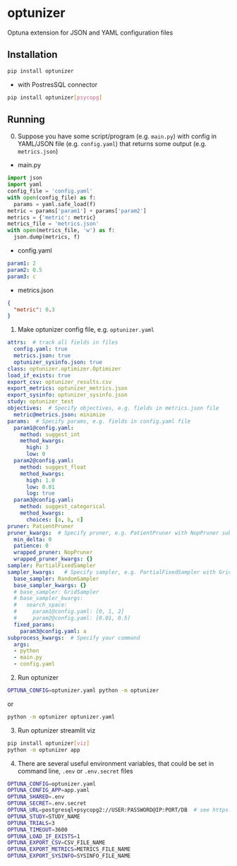 # optunizer
Optuna extension for JSON and YAML configuration files

## Installation
```sh
pip install optunizer
```
* with PostresSQL connector
```sh
pip install optunizer[psycopg]
```

## Running
0. Suppose you have some script/program (e.g. `main.py`) with config in YAML/JSON file (e.g. `config.yaml`) that returns some output (e.g. `metrics.json`)
* main.py
```python
import json
import yaml
config_file = 'config.yaml'
with open(config_file) as f:
  params = yaml.safe_load(f)
metric = params['param1'] + params['param2']
metrics = {'metric': metric}
metrics_file = 'metrics.json'
with open(metrics_file, 'w') as f:
  json.dump(metrics, f)
```

* config.yaml
```yaml
param1: 2
param2: 0.5
param3: c
```

* metrics.json
```json
{
  "metric": 0.3
}
```
1. Make optunizer config file, e.g. `optunizer.yaml`

```yaml
attrs:  # track all fields in files
  config.yaml: true
  metrics.json: true
  optunizer_sysinfo.json: true
class: optunizer.optimizer.Optimizer
load_if_exists: true
export_csv: optunizer_results.csv
export_metrics: optunizer_metrics.json
export_sysinfo: optunizer_sysinfo.json
study: optunizer_test
objectives:  # Specify objectives, e.g. fields in metrics.json file
  metric@metrics.json: minimize
params:  # Specify params, e.g. fields in config.yaml file
  param1@config.yaml:
    method: suggest_int
    method_kwargs:
      high: 3
      low: 0
  param2@config.yaml:
    method: suggest_float
    method_kwargs:
      high: 1.0
      low: 0.01
      log: true
  param3@config.yaml:
    method: suggest_categorical
    method_kwargs:
      choices: [a, b, c]
pruner: PatientPruner
pruner_kwargs:  # Specify pruner, e.g. PatientPruner with NopPruner subpruner
  min_delta: 0
  patience: 0
  wrapped_pruner: NopPruner
  wrapped_pruner_kwargs: {}
sampler: PartialFixedSampler
sampler_kwargs:   # Specify sampler, e.g. PartialFixedSampler with GridSampler subsampler
  base_sampler: RandomSampler
  base_sampler_kwargs: {}
  # base_sampler: GridSampler
  # base_sampler_kwargs:
  #   search_space:
  #     param1@config.yaml: [0, 1, 2]
  #     param2@config.yaml: [0.01, 0.5]
  fixed_params:
    param3@config.yaml: a
subprocess_kwargs:  # Specify your command
  args:
  - python
  - main.py
  - config.yaml
```

2. Run optunizer
```sh
OPTUNA_CONFIG=optunizer.yaml python -m optunizer
```
or
```sh
python -m optunizer optunizer.yaml
```

3. Run optunizer streamlit viz
```sh
pip install optunizer[viz]
python -m optunizer app
```

4. There are several useful environment variables, that could be set in command line, `.env` or `.env.secret` files
```sh
OPTUNA_CONFIG=optunizer.yaml
OPTUNA_CONFIG_APP=app.yaml
OPTUNA_SHARED=.env
OPTUNA_SECRET=.env.secret
OPTUNA_URL=postgresql+psycopg2://USER:PASSWORD@IP:PORT/DB  # see https://docs.sqlalchemy.org/en/14/core/engines.html
OPTUNA_STUDY=STUDY_NAME
OPTUNA_TRIALS=3
OPTUNA_TIMEOUT=3600
OPTUNA_LOAD_IF_EXISTS=1
OPTUNA_EXPORT_CSV=CSV_FILE_NAME
OPTUNA_EXPORT_METRICS=METRICS_FILE_NAME
OPTUNA_EXPORT_SYSINFO=SYSINFO_FILE_NAME
```
